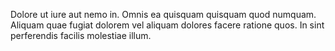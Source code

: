 Dolore ut iure aut nemo in. Omnis ea quisquam quisquam quod numquam. Aliquam quae fugiat dolorem vel aliquam dolores facere ratione quos. In sint perferendis facilis molestiae illum.